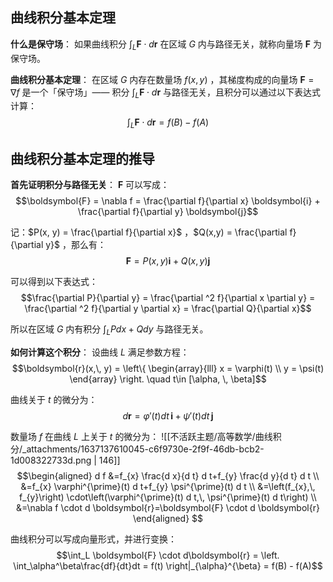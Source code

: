 
## 曲线积分基本定理
**什么是保守场**：
如果曲线积分 $\int_L \boldsymbol{F} \cdot d \boldsymbol{r}$  在区域 $G$  内与路径无关，就称向量场 $\boldsymbol{F}$  为保守场。

**曲线积分基本定理**：
在区域 $G$  内存在数量场 $f(x,\, y)$ ，其梯度构成的向量场 $\boldsymbol{F} = \nabla f$  是一个「保守场」—— 积分 $\int_L \boldsymbol{F} \cdot d \boldsymbol{r}$  与路径无关，且积分可以通过以下表达式计算：
$$\int_L \boldsymbol{F} \cdot d \boldsymbol{r} = f(B) - f(A)$$


## 曲线积分基本定理的推导
**首先证明积分与路径无关**：
$\boldsymbol{F}$  可以写成：
$$\boldsymbol{F} = \nabla f = \frac{\partial f}{\partial x} \boldsymbol{i} + \frac{\partial f}{\partial y} \boldsymbol{j}$$

记：$P(x, y) = \frac{\partial f}{\partial x}$ ，$Q(x,y) = \frac{\partial f}{\partial y}$ ，那么有：
$$\boldsymbol{F} = P(x, y) \boldsymbol{i} + Q(x, y)\boldsymbol{j}$$

可以得到以下表达式：
$$\frac{\partial P}{\partial y} = \frac{\partial ^2 f}{\partial x \partial y} = \frac{\partial ^2 f}{\partial y \partial x} = \frac{\partial Q}{\partial x}$$

所以在区域 $G$  内有积分 $\int_L Pdx + Qdy$  与路径无关。

**如何计算这个积分**：
设曲线 $L$  满足参数方程：
$$\boldsymbol{r}(x,\, y) = 
\left\{
\begin{array}{lll}
x = \varphi(t) \\
y = \psi(t)
\end{array}
\right.
\quad t\in [\alpha, \, \beta]$$

曲线关于 $t$  的微分为：
$$d\boldsymbol{r} = \varphi'(t)dt\,\boldsymbol{i} + \psi'(t)dt\,\boldsymbol{j}$$

数量场 $f$  在曲线 $L$  上关于 $t$  的微分为：
![[不活跃主题/高等数学/曲线积分/_attachments/1637137610045-c6f9730e-2f9f-46db-bcb2-1d008322733d.png | 146]]
$$\begin{aligned}
d f &=f_{x} \frac{d x}{d t} d t+f_{y} \frac{d y}{d t} d t \\
&=f_{x} \varphi^{\prime}(t) d t+f_{y} \psi^{\prime}(t) d t \\
&=\left(f_{x},\, f_{y}\right) \cdot\left(\varphi^{\prime}(t) d t,\, \psi^{\prime}(t) d t\right) \\
&=\nabla f \cdot d \boldsymbol{r}=\boldsymbol{F} \cdot d \boldsymbol{r}
\end{aligned}
$$

曲线积分可以写成向量形式，并进行变换：
$$\int_L \boldsymbol{F} \cdot d\boldsymbol{r} = 
\left. \int_\alpha^\beta\frac{df}{dt}dt = 
f(t) \right|_{\alpha}^{\beta} = f(B) - f(A)$$




